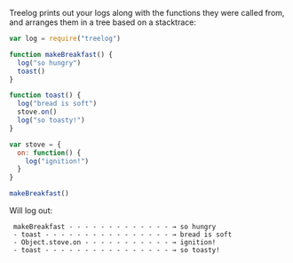 Treelog prints out your logs along with the functions they were called from, and arranges them in a tree based on a stacktrace:

```javascript
var log = require("treelog")

function makeBreakfast() {
  log("so hungry")
  toast()
}

function toast() {
  log("bread is soft")
  stove.on()
  log("so toasty!")
}

var stove = {
  on: function() {
    log("ignition!")
  }
}

makeBreakfast()
```

Will log out:

```
 makeBreakfast - - - - - - - - - - - - - → so hungry
 - toast - - - - - - - - - - - - - - - - → bread is soft
 - Object.stove.on - - - - - - - - - - - → ignition!
 - toast - - - - - - - - - - - - - - - - → so toasty!
```
